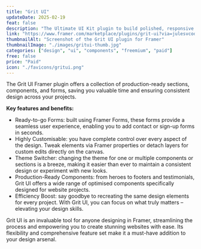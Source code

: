 ```yaml
---
title: "Grit UI"
updateDate: 2025-02-19
feat: false
description: "The Ultimate UI Kit plugin to build polished, responsive websites with Framer."
link: "https://www.framer.com/marketplace/plugins/grit-ui?via=julesvcode"
thumbnailAlt: "Screenshot of the Grit UI plugin for Framer"
thumbnailImage: "./images/gritui-thumb.jpg"
categories: ["design", "ui", "components", "freemium", "paid"]
free: false
price: "Paid"
icon: "./favicons/gritui.png"
---
```


The Grit UI Framer plugin offers a collection of production-ready sections, components, and forms, saving you valuable time and ensuring consistent design across your projects.

<b>Key features and benefits:</b>
- Ready-to-go Forms: built using Framer Forms, these forms provide a seamless user experience, enabling you to add contact or sign-up forms in seconds.
- Highly Customisable: you have complete control over every aspect of the design. Tweak elements via Framer properties or detach layers for custom edits directly on the canvas.
- Theme Switcher: changing the theme for one or multiple components or sections is a breeze, making it easier than ever to maintain a consistent design or experiment with new looks.
- Production-Ready Components: from heroes to footers and testimonials, Grit UI offers a wide range of optimised components specifically designed for website projects.
- Efficiency Boost: say goodbye to recreating the same design elements for every project. With Grit UI, you can focus on what truly matters – elevating your design skills.

Grit UI is an invaluable tool for anyone designing in Framer, streamlining the process and empowering you to create stunning websites with ease. Its flexibility and comprehensive feature set make it a must-have addition to your design arsenal.